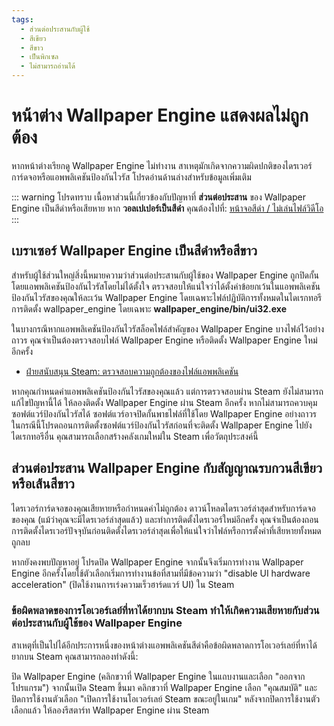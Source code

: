 ```yaml
---
tags:
  - ส่วนต่อประสานกับผู้ใช้
  - สีเขียว
  - สีขาว
  - เป็นพิกเซล
  - ไม่สามารถอ่านได้
---
```


# หน้าต่าง Wallpaper Engine แสดงผลไม่ถูกต้อง

หากหน้าต่างเรียกดู Wallpaper Engine ไม่ทำงาน สาเหตุมักเกิดจากความผิดปกติของไดรเวอร์การ์ดจอหรือแอพพลิเคชันป้องกันไวรัส โปรดอ่านด้านล่างสำหรับข้อมูลเพิ่มเติม

::: warning โปรดทราบ เนื้อหาส่วนนี้เกี่ยวข้องกับปัญหาที่ **ส่วนต่อประสาน** ของ Wallpaper Engine เป็นสีดำหรือเสียหาย หาก **วอลเปเปอร์เป็นสีดำ** คุณต้องไปที่: [ หน้าจอสีดำ / ไม่เล่นไฟล์วิดีโอ](/noshow/notplaying.html) :::

## เบราเซอร์ Wallpaper Engine เป็นสีดำหรือสีขาว

สำหรับผู้ใช้ส่วนใหญ่สิ่งนี้หมายความว่าส่วนต่อประสานกับผู้ใช้ของ Wallpaper Engine ถูกปิดกั้นโดยแอพพลิเคชันป้องกันไวรัสโดยไม่ได้ตั้งใจ ตรวจสอบให้แน่ใจว่าได้ตั้งค่าข้อยกเว้นในแอพพลิเคชันป้องกันไวรัสของคุณให้ละเว้น Wallpaper Engine โดยเฉพาะไฟล์ปฏิบัติการทั้งหมดในไดเรกทอรีการติดตั้ง wallpaper_engine โดยเฉพาะ **wallpaper_engine/bin/ui32.exe**

ในบางกรณีหากแอพพลิเคชันป้องกันไวรัสล็อคไฟล์สำคัญของ Wallpaper Engine บางไฟล์ไว้อย่างถาวร คุณจำเป็นต้องตรวจสอบไฟล์ Wallpaper Engine หรือติดตั้ง Wallpaper Engine ใหม่อีกครั้ง

* [ฝ่ายสนับสนุน Steam: ตรวจสอบความถูกต้องของไฟล์แอพพลิเคชัน](https://support.steampowered.com/kb_article.php?ref=2037-QEUH-3335)

หากคุณกำหนดค่าแอพพลิเคชันป้องกันไวรัสของคุณแล้ว แต่การตรวจสอบผ่าน Steam ยังไม่สามารถแก้ไขปัญหานี้ได้ ให้ลองติดตั้ง Wallpaper Engine ผ่าน Steam อีกครั้ง หากไม่สามารถควบคุมซอฟต์แวร์ป้องกันไวรัสได้ ซอฟต์แวร์อาจปิดกั้นพาธไฟล์ที่ใช้โดย Wallpaper Engine อย่างถาวร ในกรณีนี้โปรดถอนการติดตั้งซอฟต์แวร์ป้องกันไวรัสก่อนที่จะติดตั้ง Wallpaper Engine ไปยังไดเรกทอรีอื่น คุณสามารถเลือกสร้างคลังเกมใหม่ใน Steam เพื่อวัตถุประสงค์นี้

## ส่วนต่อประสาน Wallpaper Engine กับสัญญาณรบกวนสีเขียวหรือเส้นสีขาว

ไดรเวอร์การ์ดจอของคุณเสียหายหรือกำหนดค่าไม่ถูกต้อง ดาวน์โหลดไดรเวอร์ล่าสุดสำหรับการ์ดจอของคุณ (แม้ว่าคุณจะมีไดรเวอร์ล่าสุดแล้ว) และทำการติดตั้งไดรเวอร์ใหม่อีกครั้ง คุณจำเป็นต้องถอนการติดตั้งไดรเวอร์ปัจจุบันก่อนติดตั้งไดรเวอร์ล่าสุดเพื่อให้แน่ใจว่าไฟล์หรือการตั้งค่าที่เสียหายทั้งหมดถูกลบ

หากยังคงพบปัญหาอยู่ โปรดปิด Wallpaper Engine จากนั้นจึงเริ่มการทำงาน Wallpaper Engine อีกครั้งโดยใช้ตัวเลือกเริ่มการทำงานข้อที่สามที่มีข้อความว่า "disable UI hardware acceleration" (ปิดใช้งานการเร่งความเร็วฮาร์ดแวร์ UI) ใน Steam

### ข้อผิดพลาดของการโอเวอร์เลย์ที่หาได้ยากบน Steam ทำให้เกิดความเสียหายกับส่วนต่อประสานกับผู้ใช้ของ Wallpaper Engine

สาเหตุที่เป็นไปได้อีกประการหนึ่งของหน้าต่างแอพพลิเคชันสีดำคือข้อผิดพลาดการโอเวอร์เลย์ที่หาได้ยากบน Steam คุณสามารถลองทำดังนี้:

ปิด Wallpaper Engine (คลิกขวาที่ Wallpaper Engine ในแถบงานและเลือก "ออกจากโปรแกรม") จากนั้นเปิด Steam ขึ้นมา คลิกขวาที่ Wallpaper Engine เลือก "คุณสมบัติ" และปิดการใช้งานตัวเลือก "เปิดการใช้งานโอเวอร์เลย์ Steam ขณะอยู่ในเกม" หลังจากปิดการใช้งานตัวเลือกแล้ว ให้ลองรีสตาร์ท Wallpaper Engine ผ่าน Steam 